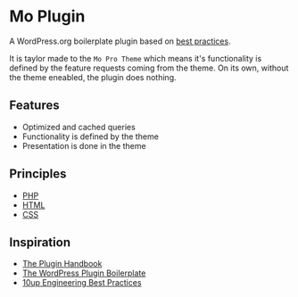 # Mo Plugin 

A WordPress.org boilerplate plugin based on [best practices](https://developer.wordpress.org/plugins/the-basics/best-practices/).

It is taylor made to the `Mo Pro Theme` which means it's functionality is defined by the feature requests coming from the theme. On its own, without the theme eneabled, the plugin does nothing. 

## Features

* Optimized and cached queries
* Functionality is defined by the theme
* Presentation is done in the theme

## Principles

* [PHP](PHP.md)
* [HTML](HTML.md)
* [CSS](CSS.md)

## Inspiration

* [The Plugin Handbook](https://developer.wordpress.org/plugins/)
* [The WordPress Plugin Boilerplate](http://wppb.io/)
* [10up Engineering Best Practices](https://10up.github.io/Engineering-Best-Practices/)

